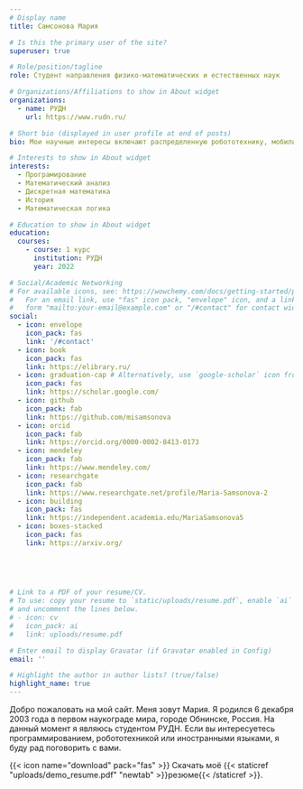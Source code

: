 ```yaml
---
# Display name
title: Самсонова Мария

# Is this the primary user of the site?
superuser: true

# Role/position/tagline
role: Студент направления физико-математических и естественных наук

# Organizations/Affiliations to show in About widget
organizations:
  - name: РУДН
    url: https://www.rudn.ru/

# Short bio (displayed in user profile at end of posts)
bio: Мои научные интересы включают распределенную робототехнику, мобильные вычисления и программируемую материю.

# Interests to show in About widget
interests:
  - Програмирование
  - Математический анализ
  - Дискретная математика
  - История
  - Математическая логика

# Education to show in About widget
education:
  courses:
    - course: 1 курс
      institution: РУДН 
      year: 2022

# Social/Academic Networking
# For available icons, see: https://wowchemy.com/docs/getting-started/page-builder/#icons
#   For an email link, use "fas" icon pack, "envelope" icon, and a link in the
#   form "mailto:your-email@example.com" or "/#contact" for contact widget.
social:
  - icon: envelope
    icon_pack: fas
    link: '/#contact'
  - icon: book
    icon_pack: fas
    link: https://elibrary.ru/
  - icon: graduation-cap # Alternatively, use `google-scholar` icon from `ai` icon pack
    icon_pack: fas
    link: https://scholar.google.com/
  - icon: github
    icon_pack: fab
    link: https://github.com/misamsonova
  - icon: orcid
    icon_pack: fab
    link: https://orcid.org/0000-0002-8413-0173
  - icon: mendeley
    icon_pack: fab
    link: https://www.mendeley.com/
  - icon: researchgate
    icon_pack: fab
    link: https://www.researchgate.net/profile/Maria-Samsonova-2
  - icon: building
    icon_pack: fas
    link: https://independent.academia.edu/MariaSamsonova5
  - icon: boxes-stacked
    icon_pack: fas
    link: https://arxiv.org/
    

    
    

# Link to a PDF of your resume/CV.
# To use: copy your resume to `static/uploads/resume.pdf`, enable `ai` icons in `params.toml`,
# and uncomment the lines below.
# - icon: cv
#   icon_pack: ai
#   link: uploads/resume.pdf

# Enter email to display Gravatar (if Gravatar enabled in Config)
email: ''

# Highlight the author in author lists? (true/false)
highlight_name: true
---
```


Добро пожаловать на мой сайт. Меня зовут Мария. Я родился 6 декабря 2003 года в первом наукограде мира, городе Обнинске, Россия.
На данный момент я являюсь студентом РУДН. Если вы интересуетесь программированием, робототехникой или иностранными языками, я буду рад поговорить с вами.

{{< icon name="download" pack="fas" >}} Скачать моё {{< staticref "uploads/demo_resume.pdf" "newtab" >}}резюме{{< /staticref >}}.
